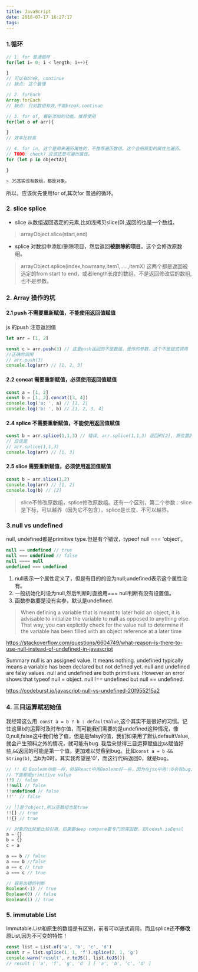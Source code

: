 ```yaml
---
title: JavaScript
date: 2018-07-17 16:27:17
tags:
---
```

### 1.循环
``` js
// 1. for 普通循环
for(let i= 0; i < length; i++){

}
// 可以有brek, continue
// 缺点: 这个最慢

// 2. forEach
Array.forEach
// 缺点: 只对数组有效,不能break,continue

// 3. for of, 最新添加的功能，推荐使用
for(let o of arr){

}
// 效率比较高

// 4. for in, 这个是用来遍历属性的，不推荐遍历数组。这个会把原型的属性也遍历。
// TODO: check? 应该还是可遍历属性。
for (let p in objectA){

}

> JS其实没有数组，都是对象。
```
所以，应该优先使用for of,其次for 普通的循环。
<!-- more -->

### 2. slice splice
- slice 从数组返回选定的元素,比如浅拷贝slice(0),返回的也是一个数组。
>arrayObject.slice(start,end)
- splice 对数组中添加/删除项目，然后返回**被删除的项目**。这个会修改原数组。
>arrayObject.splice(index,howmany,item1,.....,itemX)
> 这两个都是返回被选定的from start to end，或者length长度的数组。不是返回修改后的数组,也不是参数。

### 2. Array 操作的坑

#### 2.1 push 不需要重新赋值，不能使用返回值赋值
js 的push 注意返回值
```js
let arr = [1, 2]

const c = arr.push(3) // 这里push返回的不是数组，是传的参数，这个不是链式调用
//正确的调用
// arr.push(3)
console.log(arr) // [1, 2, 3]
```

#### 2.2 concat 需要重新赋值，必须使用返回值赋值
```js
const a = [1, 2]
const b = [1, 2].concat([3, 4]) 
console.log('a: ', a) // [1, 2]
console.log('b: ', b) // [1, 2, 3, 4]
```

#### 2.4 splice 不需要重新赋值，不能使用返回值赋值
```js
const b = arr.splice(1,1,3) // 错误, arr.splice(1,1,3) 返回的[2], 原位置的值
// 应该是
// arr.splice(1,1,3)
console.log(arr) // [1, 3]
```

#### 2.5 slice 需要重新赋值，必须使用返回值赋值
```js
const b = arr.slice(1,2) 
console.log(arr) // [1, 2] 
console.log(b) // [2]
```
> slice不修改原数组，splice修改原数组。还有一个区别，第二个参数：slice是下标，可以越界（因为它不包含），splice是长度，不可以越界。

### 3.null vs undefined
null, undefined都是primitive type.但是有个错误，typeof null === 'object'。

``` js
null == undefined // true
null === undefined // false
null ==== null
undefined === undefined
```

1. null表示一个属性定义了，但是有目的的设为null;undefined表示这个属性没有。
2. 一般初始化时设为null,然后判断时直接用=== null判断有没有设置值。
3. 函数参数要是没有实参，默认是undefined.
> When defining a variable that is meant to later hold an object, it is advisable to initialize the variable to **null** as opposed to anything else. That way, you can explicitly check for the value null to determine if the variable has been filled with an object reference at a later time

https://stackoverflow.com/questions/6604749/what-reason-is-there-to-use-null-instead-of-undefined-in-javascript

Summary
null is an assigned value. It means nothing.
undefined typically means a variable has been declared but not defined yet.
null and undefined are falsy values.
null and undefined are both primitives. However an error shows that typeof null = object.
null !== undefined but null == undefined.

https://codeburst.io/javascript-null-vs-undefined-20f955215a2

### 4. 三目运算赋初始值
我经常这么用` const a = b ? b : defaultValue`,这个其实不是很好的习惯。记住这里b的运算时及时布尔值，而可能我们需要的是undefined这种情况，像0,null,false这中我们给了值，但是是falsy的值，我们如果用了默认defaultValue,就会产生预料之外的情况，就可能有bug.
我后来觉得三目运算赋值比`&&`赋值好些,`&&`返回的可能是第一个值，更加难以觉察到bug。比如`const a = b && String(b)`, 当b为0时，其实我希望是'0'，而这行代码返回0，就是bug。

``` js
// !! 和 Boolean功能一样，但是React中用Boolean好一些，因为在jsx中用!!0会有bug.
// 下面都是primitive value
!!0 // false
!!null // false
!!undefined // false
!!'' // false

// []是个object,所以空数组也是true
!![] // true
!!{} // true

// 对象的比较是比较引用，如果要deep compare要专门的库函数，如lodash.isEqual
a = {}
b = {}
c = a

a == b // false
a === b //false
a == c // true
a === c // true

// 容易出错的判断
Boolean(-1) // true
Boolean(0) // false
Boolean(1) // true
```

### 5. immutable List
Immutable.List和原生的数组是有区别，前者可以链式调用。而且splice还**不修改**原List,因为不可变的特性！
```js
const list = List.of('a', 'b', 'c', 'd')
const r = list.splice(1, 1, 'f').splice(2, 1, 'g')
console.warn('result', r.toJS(), list.toJS())
// result [ 'a', 'f', 'g', 'd' ] [ 'a', 'b', 'c', 'd' ]
```